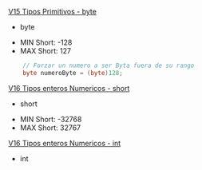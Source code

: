 [V15 Tipos Primitivos - byte](V15-Tipos-Primitivos-Byte/src/v15/tipos/primitivos/V15TiposPrimitivos.java)
* byte 
 - MIN Short: -128
 - MAX Short: 127
```java
    // Forzar un numero a ser Byta fuera de su rango
    byte numeroByte = (byte)128;
```

[V16 Tipos enteros Numericos - short](V16-Tipos-Enteros-Numericos/src/v16/tipos/enteros/numericos/V16TiposEnterosNumericos.java)
* short
 - MIN Short: -32768
 - MAX Short: 32767

[V16 Tipos enteros Numericos - int](V16-Tipos-Enteros-Numericos/src/v16/tipos/enteros/numericos/V16TiposEnterosNumericos.java)
* int

